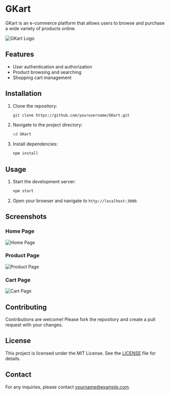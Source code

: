# GKart

GKart is an e-commerce platform that allows users to browse and purchase a wide variety of products online.

![GKart Logo](images/logo.png)

## Features

- User authentication and authorization
- Product browsing and searching
- Shopping cart management


## Installation

1. Clone the repository:
    ```bash
    git clone https://github.com/yourusername/GKart.git
    ```
2. Navigate to the project directory:
    ```bash
    cd GKart
    ```
3. Install dependencies:
    ```bash
    npm install
    ```

## Usage

1. Start the development server:
    ```bash
    npm start
    ```
2. Open your browser and navigate to `http://localhost:3000`.

## Screenshots

### Home Page
![Home Page](img/Screenshot(39).png)

### Product Page
![Product Page](images/productpage.png)

### Cart Page
![Cart Page](images/cartpage.png)

## Contributing

Contributions are welcome! Please fork the repository and create a pull request with your changes.

## License

This project is licensed under the MIT License. See the [LICENSE](LICENSE) file for details.

## Contact

For any inquiries, please contact [yourname@example.com](mailto:yourname@example.com).
